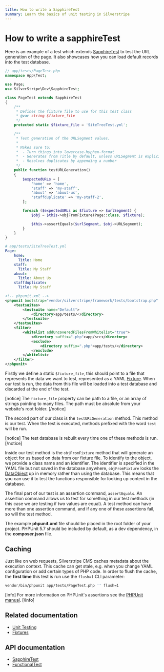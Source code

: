 ```yaml
---
title: How to write a SapphireTest
summary: Learn the basics of unit testing in Silverstripe
---
```


# How to write a sapphireTest

Here is an example of a test which extends [SapphireTest](api:SilverStripe\Dev\SapphireTest) to test the URL generation of the page. It also showcases
how you can load default records into the test database.

```php
// app/tests/PageTest.php
namespace App\Test;

use Page;
use SilverStripe\Dev\SapphireTest;

class PageTest extends SapphireTest
{
    /**
     * Defines the fixture file to use for this test class
     * @var string $fixture_file
     */
    protected static $fixture_file = 'SiteTreeTest.yml';

    /**
     * Test generation of the URLSegment values.
     *
     * Makes sure to:
     *  - Turn things into lowercase-hyphen-format
     *  - Generates from Title by default, unless URLSegment is explicitly set
     *  - Resolves duplicates by appending a number
     */
    public function testURLGeneration()
    {
        $expectedURLs = [
            'home' => 'home',
            'staff' => 'my-staff',
            'about' => 'about-us',
            'staffduplicate' => 'my-staff-2',
        ];

        foreach ($expectedURLs as $fixture => $urlSegment) {
            $obj = $this->objFromFixture(Page::class, $fixture);

            $this->assertEquals($urlSegment, $obj->URLSegment);
        }
    }
}
```

```yml
# app/tests/SiteTreeTest.yml
Page:
    home:
      Title: Home
    staff:
      Title: My Staff
    about:
      Title: About Us
    staffduplicate:
      Title: My Staff
```

```xml
<!-- phpunit.xml -->
<phpunit bootstrap="vendor/silverstripe/framework/tests/bootstrap.php" colors="true">
    <testsuites>
        <testsuite name="Default">
            <directory>app/tests/</directory>
        </testsuite>
    </testsuites>
    <filter>
        <whitelist addUncoveredFilesFromWhitelist="true">
            <directory suffix=".php">app/src</directory>
            <exclude>
                <directory suffix=".php">app/tests/</directory>
            </exclude>
        </whitelist>
    </filter>
</phpunit>
```

Firstly we define a static `$fixture_file`, this should point to a file that represents the data we want to test,
represented as a YAML [Fixture](../fixtures). When our test is run, the data from this file will be loaded into a test
database and discarded at the end of the test.

[notice]
The `fixture_file` property can be path to a file, or an array of strings pointing to many files. The path must be
absolute from your website's root folder.
[/notice]

The second part of our class is the `testURLGeneration` method. This method is our test. When the test is executed,
methods prefixed with the word `test` will be run.

[notice]
The test database is rebuilt every time one of these methods is run.
[/notice]

Inside our test method is the `objFromFixture` method that will generate an object for us based on data from our fixture
file. To identify to the object, we provide a class name and an identifier. The identifier is specified in the YAML file
but not saved in the database anywhere, `objFromFixture` looks the [DataObject](api:SilverStripe\ORM\DataObject) up in memory rather than using the
database. This means that you can use it to test the functions responsible for looking up content in the database.

The final part of our test is an assertion command, `assertEquals`. An assertion command allows us to test for something
in our test methods (in this case we are testing if two values are equal). A test method can have more than one
assertion command, and if any one of these assertions fail, so will the test method.

The example **phpunit.xml** file should be placed in the root folder of your project. PHPUnit 5.7 should be included by default, as a dev dependency, in the **composer.json** file.

## Caching

Just like on web requests, Silverstripe CMS caches metadata about the execution context. This cache can get stale, e.g. when you change YAML configuration or add certain types of PHP code. In order to flush the cache, the **first time** this test is run use the `flush=1` CLI parameter:

```bash
vendor/bin/phpunit app/tests/PageTest.php '' flush=1
```

[info]
For more information on PHPUnit's assertions see the [PHPUnit manual](http://www.phpunit.de/manual/current/en/api.html#api.assert).
[/info]

## Related documentation

- [Unit Testing](../unit_testing)
- [Fixtures](../fixtures)

## API documentation

- [SapphireTest](api:SilverStripe\Dev\SapphireTest)
- [FunctionalTest](api:SilverStripe\Dev\FunctionalTest)
